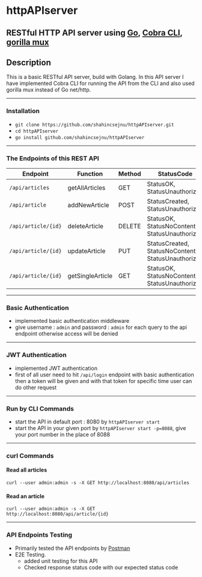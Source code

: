 # httpAPIserver

## RESTful HTTP API server using [Go](https://github.com/golang), [Cobra CLI](https://github.com/spf13/cobra), [gorilla mux](https://github.com/gorilla/mux)

## Description

This is a basic RESTful API server, build with Golang. In this API server I have implemented Cobra CLI for running the API from the CLI and also used gorilla mux instead of Go net/http.

------------ 

### Installation 

- `git clone https://github.com/shahincsejnu/httpAPIserver.git`
- `cd httpAPIserver`
- `go install github.com/shahincsejnu/httpAPIserver`


--------------

### The Endpoints of this REST API

|Endpoint | Function | Method | StatusCode | Authentication|
|-----|-----|-----|-----|-----|
|`/api/articles` | getAllArticles | GET | StatusOK, StatusUnauthorized | Basic|
|`/api/article` | addNewArticle | POST | StatusCreated, StatusUnauthorized | Basic|
|`/api/article/{id}` | deleteArticle | DELETE | StatusOK, StatusNoContent, StatusUnauthorized | Basic|
|`/api/article/{id}` | updateArticle | PUT | StatusCreated, StatusNoContent, StatusUnauthorized | Basic|
|`/api/article/{id}` | getSingleArticle | GET | StatusOK, StatusNoContent, StatusUnauthorized | Basic|


----------------

### Basic Authentication

- implemented basic authentication middleware
- give username : `admin` and password : `admin` for each query to the api endpoint otherwise access will be denied

----------------

### JWT Authentication

- implemented JWT authentication
- first of all user need to hit `/api/login` endpoint with basic authentication then a token will be given and with that token for specific time user can do other request
----------------


### Run by CLI Commands

- start the API in default port : 8080 by `httpAPIserver start`
- start the API in your given port by `httpAPIserver start -p=8088`, give your port number in the place of 8088

---------------


### curl Commands

#### Read all articles

`curl --user admin:admin -s -X GET http://localhost:8080/api/articles`

#### Read an article

`curl --user admin:admin -s -X GET http://localhost:8080/api/article/{id}`



----------------

### API Endpoints Testing

- Primarily tested the API endpoints by [Postman](https://github.com/postmanlabs)
- E2E Testing.
    - added unit testing for this API
    - Checked response status code with our expected status code
